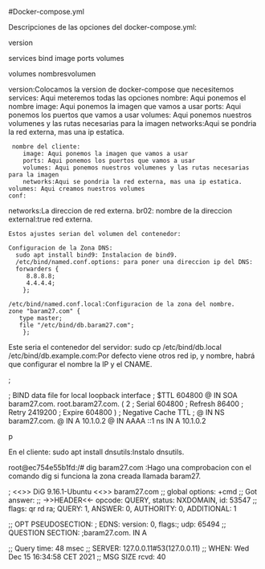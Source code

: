 

#Docker-compose.yml

Descripciones de las opciones del docker-compose.yml:

version

services
    bind
        image
        ports
        volumes

volumes
    nombresvolumen

version:Colocamos la version de docker-compose que necesitemos
    services: Aqui meteremos todas las opciones
     nombre: Aqui ponemos el nombre
        image: Aqui ponemos la imagen que vamos a usar
        ports: Aqui ponemos los puertos que vamos a usar
        volumes: Aqui ponemos nuestros volumenes y las rutas necesarias para la imagen
        networks:Aqui se pondria la red externa, mas una ip estatica.
     
     nombre del cliente:
        image: Aqui ponemos la imagen que vamos a usar
        ports: Aqui ponemos los puertos que vamos a usar
        volumes: Aqui ponemos nuestros volumenes y las rutas necesarias para la imagen
        networks:Aqui se pondria la red externa, mas una ip estatica.
    volumes: Aqui creamos nuestros volumes
    conf:
 networks:La direccion de red externa.
    br02: nombre de la direccion
    external:true red externa.
    
    
    Estos ajustes serian del volumen del contenedor:
    
    Configuracion de la Zona DNS:
      sudo apt install bind9: Instalacion de bind9.
      /etc/bind/named.conf.options: para poner una direccion ip del DNS:
      forwarders {
         8.8.8.8;
         4.4.4.4;
        };
      
    /etc/bind/named.conf.local:Configuracion de la zona del nombre.
    zone "baram27.com" {
       type master;
       file "/etc/bind/db.baram27.com";
        };
        
  
  Este seria el contenedor del servidor:
  sudo cp /etc/bind/db.local /etc/bind/db.example.com:Por defecto viene otros red ip, y nombre, habrá que configurar el nombre la IP y el CNAME.
 
 ;

; BIND data file for local loopback interface ; $TTL 604800 @ IN SOA baram27.com. root.baram27.com. ( 2 ; Serial 604800 ; Refresh 86400 ; Retry 2419200 ; Expire 604800 ) ; Negative Cache TTL ; @ IN NS baram27.com. @ IN A 10.1.0.2 @ IN AAAA ::1 ns IN A 10.1.0.2

p

En el cliente: sudo apt install dnsutils:Instalo dnsutils.

root@ec754e55b1fd:/# dig baram27.com :Hago una comprobacion con el comando dig si funciona la zona creada llamada baram27.

; <<>> DiG 9.16.1-Ubuntu <<>> baram27.com ;; global options: +cmd ;; Got answer: ;; ->>HEADER<<- opcode: QUERY, status: NXDOMAIN, id: 53547 ;; flags: qr rd ra; QUERY: 1, ANSWER: 0, AUTHORITY: 0, ADDITIONAL: 1

;; OPT PSEUDOSECTION: ; EDNS: version: 0, flags:; udp: 65494 ;; QUESTION SECTION: ;baram27.com. IN A

;; Query time: 48 msec ;; SERVER: 127.0.0.11#53(127.0.0.11) ;; WHEN: Wed Dec 15 16:34:58 CET 2021 ;; MSG SIZE rcvd: 40
